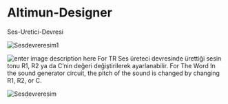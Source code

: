 # Altimun-Designer
 Ses-Uretici-Devresi
 
 
![Sesdevreresim1](https://user-images.githubusercontent.com/77065124/153671990-d1aea539-c7af-4681-b45e-661939c0f292.png)


![enter image description here](https://320volt.com/wp-content/uploads/2011/06/555-entegreli-ses-ton-ureteci-devresi.gif)
For TR
Ses üreteci devresinde ürettiği sesin tonu R1, R2 ya da C’nin değeri değiştirilerek ayarlanabilir.
For The Word
In the sound generator circuit, the pitch of the sound is changed by changing R1, R2, or C.

![Sesdevreresim](https://user-images.githubusercontent.com/77065124/153672043-c95661cb-1156-4dbc-a099-955f9dbd1534.png)





